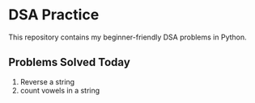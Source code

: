 # DSA Practice

This repository contains my beginner-friendly DSA problems in Python.

## Problems Solved Today
1. Reverse a string
2. count vowels in a string